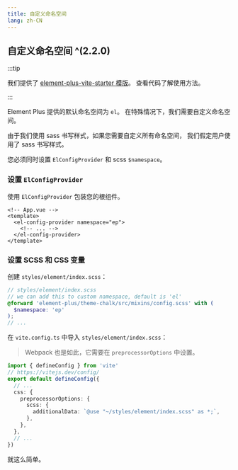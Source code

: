 ```yaml
---
title: 自定义命名空间
lang: zh-CN
---
```


## 自定义命名空间 ^(2.2.0)

:::tip

我们提供了 [element-plus-vite-starter 模版](https://github.com/element-plus/element-plus-vite-starter)。 查看代码了解使用方法。

:::

Element Plus 提供的默认命名空间为 `el`。 在特殊情况下，我们需要自定义命名空间。

由于我们使用 sass 书写样式，如果您需要自定义所有命名空间， 我们假定用户使用了 sass 书写样式。

您必须同时设置 `ElConfigProvider` 和 scss `$namespace`。

### 设置 `ElConfigProvider`

使用 `ElConfigProvider` 包装您的根组件。

```vue
<!-- App.vue -->
<template>
  <el-config-provider namespace="ep">
    <!-- ... -->
  </el-config-provider>
</template>
```

### 设置 SCSS 和 CSS 变量

创建 `styles/element/index.scss`：

```scss
// styles/element/index.scss
// we can add this to custom namespace, default is 'el'
@forward 'element-plus/theme-chalk/src/mixins/config.scss' with (
  $namespace: 'ep'
);
// ...
```

在 `vite.config.ts` 中导入 `styles/element/index.scss`：

> Webpack 也是如此，它需要在 `preprocessorOptions` 中设置。

```ts
import { defineConfig } from 'vite'
// https://vitejs.dev/config/
export default defineConfig({
  // ...
  css: {
    preprocessorOptions: {
      scss: {
        additionalData: `@use "~/styles/element/index.scss" as *;`,
      },
    },
  },
  // ...
})
```

就这么简单。
